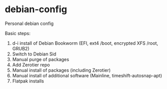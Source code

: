 # debian-config
Personal debian config

Basic steps:

1) d-i install of Debian Bookworm (EFI, ext4 /boot, encrypted XFS /root, GRUB2)
2) Switch to Debian Sid
3) Manual purge of packages
4) Add Zerotier repo
5) Manual install of packages (including Zerotier)
6) Manual install of additional software (Mainline, timeshift-autosnap-apt)
7) Flatpak installs
